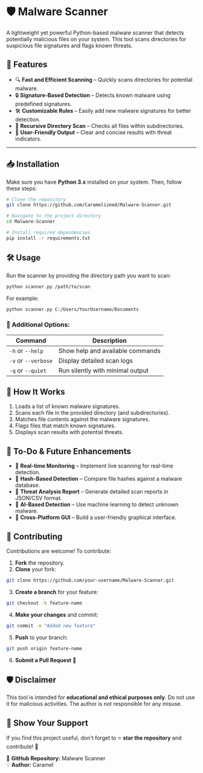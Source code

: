 # 🛡️ Malware Scanner

A lightweight yet powerful Python-based malware scanner that detects potentially malicious files on your system. This tool scans directories for suspicious file signatures and flags known threats.

## 🚀 Features

- 🔍 **Fast and Efficient Scanning** – Quickly scans directories for potential malware.
- 🔒 **Signature-Based Detection** – Detects known malware using predefined signatures.
- 🛠 **Customizable Rules** – Easily add new malware signatures for better detection.
- 📂 **Recursive Directory Scan** – Checks all files within subdirectories.
- 📜 **User-Friendly Output** – Clear and concise results with threat indicators.

---

## 📥 Installation

Make sure you have **Python 3.x** installed on your system. Then, follow these steps:

```sh
# Clone the repository
git clone https://github.com/Caramelizeed/Malware-Scanner.git

# Navigate to the project directory
cd Malware-Scanner

# Install required dependencies
pip install -r requirements.txt
```

## 🛠️ Usage

Run the scanner by providing the directory path you want to scan:

```sh
python scanner.py /path/to/scan
```

For example:

```sh
python scanner.py C:/Users/YourUsername/Documents
```

### 🔧 Additional Options:

| Command | Description |
|---------|-------------|
| `-h` or `--help` | Show help and available commands |
| `-v` or `--verbose` | Display detailed scan logs |
| `-q` or `--quiet` | Run silently with minimal output |

## 🧩 How It Works

1. Loads a list of known malware signatures.
2. Scans each file in the provided directory (and subdirectories).
3. Matches file contents against the malware signatures.
4. Flags files that match known signatures.
5. Displays scan results with potential threats.

## 📌 To-Do & Future Enhancements

* 🔹 **Real-time Monitoring** – Implement live scanning for real-time detection.
* 🔹 **Hash-Based Detection** – Compare file hashes against a malware database.
* 🔹 **Threat Analysis Report** – Generate detailed scan reports in JSON/CSV format.
* 🔹 **AI-Based Detection** – Use machine learning to detect unknown malware.
* 🔹 **Cross-Platform GUI** – Build a user-friendly graphical interface.

## 🤝 Contributing

Contributions are welcome! To contribute:

1. **Fork** the repository.
2. **Clone** your fork:

```sh
git clone https://github.com/your-username/Malware-Scanner.git
```

3. **Create a branch** for your feature:

```sh
git checkout -b feature-name
```

4. **Make your changes** and commit:

```sh
git commit -m "Added new feature"
```

5. **Push** to your branch:

```sh
git push origin feature-name
```

6. **Submit a Pull Request** 🚀

## 🛡️ Disclaimer

This tool is intended for **educational and ethical purposes only**. Do not use it for malicious activities. The author is not responsible for any misuse.

## 🌟 Show Your Support

If you find this project useful, don't forget to ⭐ **star the repository** and contribute! 🚀

🔗 **GitHub Repository:** Malware Scanner  
💡 **Author:** Caramel
